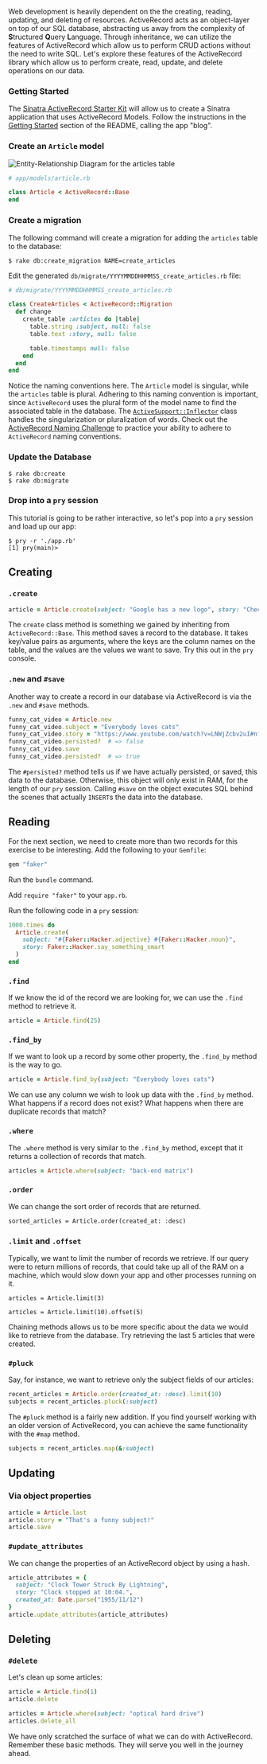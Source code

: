 Web development is heavily dependent on the the creating, reading, updating, and deleting of resources. ActiveRecord acts as an object-layer on top of our SQL database, abstracting us away from the complexity of **S**tructured **Q**uery **L**anguage. Through inheritance, we can utilize the features of ActiveRecord which allow us to perform CRUD actions without the need to write SQL. Let's explore these features of the ActiveRecord library which allow us to perform create, read, update, and delete operations on our data.

### Getting Started

The [Sinatra ActiveRecord Starter Kit](https://github.com/LaunchAcademy/sinatra-activerecord-starter-kit) will allow us to create a Sinatra application that uses ActiveRecord Models. Follow the instructions in the [Getting Started](https://github.com/LaunchAcademy/sinatra-activerecord-starter-kit#getting-started) section of the README, calling the app "blog".

### Create an `Article` model

![Entity-Relationship Diagram for the articles table](https://s3.amazonaws.com/horizon-production/images/erd-articles.png)

```ruby
# app/models/article.rb

class Article < ActiveRecord::Base
end
```

### Create a migration

The following command will create a migration for adding the `articles` table to the database:

```no-highlight
$ rake db:create_migration NAME=create_articles
```

Edit the generated `db/migrate/YYYYMMDDHHMMSS_create_articles.rb` file:

```ruby
# db/migrate/YYYYMMDDHHMMSS_create_articles.rb

class CreateArticles < ActiveRecord::Migration
  def change
    create_table :articles do |table|
      table.string :subject, null: false
      table.text :story, null: false

      table.timestamps null: false
    end
  end
end
```

Notice the naming conventions here. The `Article` model is singular, while the `articles` table is plural. Adhering to this naming convention is important, since `ActiveRecord` uses the plural form of the model name to find the associated table in the database. The [`ActiveSupport::Inflector`](http://api.rubyonrails.org/classes/ActiveSupport/Inflector.html) class handles the singularization or pluralization of words. Check out the [ActiveRecord Naming Challenge](http://ar-naming.herokuapp.com/) to practice your ability to adhere to `ActiveRecord` naming conventions.

### Update the Database

```no-highlight
$ rake db:create
$ rake db:migrate
```

### Drop into a `pry` session

This tutorial is going to be rather interactive, so let's pop into a `pry` session and load up our app:

```no-highlight
$ pry -r './app.rb'
[1] pry(main)>
```

## Creating

### `.create`

```ruby
article = Article.create(subject: "Google has a new logo", story: "Check it out!")
```

The `create` class method is something we gained by inheriting from `ActiveRecord::Base`. This method saves a record to the database. It takes key/value pairs as arguments, where the keys are the column names on the table, and the values are the values we want to save. Try this out in the `pry` console.

### `.new` and `#save`

Another way to create a record in our database via ActiveRecord is via the `.new` and `#save` methods.

```ruby
funny_cat_video = Article.new
funny_cat_video.subject = "Everybody loves cats"
funny_cat_video.story = "https://www.youtube.com/watch?v=LNWjZcbv2uI#nf"
funny_cat_video.persisted?  # => false
funny_cat_video.save
funny_cat_video.persisted?  # => true
```

The `#persisted?` method tells us if we have actually persisted, or saved, this data to the database. Otherwise, this object will only exist in RAM, for the length of our `pry` session. Calling `#save` on the object executes SQL behind the scenes that actually `INSERT`s the data into the database.

## Reading

For the next section, we need to create more than two records for this exercise to be interesting. Add the following to your `Gemfile`:

```ruby
gem "faker"
```

Run the `bundle` command.

Add `require "faker"` to your `app.rb`.

Run the following code in a `pry` session:

```ruby
1000.times do
  Article.create(
    subject: "#{Faker::Hacker.adjective} #{Faker::Hacker.noun}",
    story: Faker::Hacker.say_something_smart
  )
end
```

### `.find`

If we know the id of the record we are looking for, we can use the `.find` method to retrieve it.

```ruby
article = Article.find(25)
```

### `.find_by`

If we want to look up a record by some other property, the `.find_by` method is the way to go.

```ruby
article = Article.find_by(subject: "Everybody loves cats")
```

We can use any column we wish to look up data with the `.find_by` method. What happens if a record does not exist? What happens when there are duplicate records that match?

### `.where`

The `.where` method is very similar to the `.find_by` method, except that it returns a collection of records that match.

```ruby
articles = Article.where(subject: "back-end matrix")
```

### `.order`

We can change the sort order of records that are returned.

```
sorted_articles = Article.order(created_at: :desc)
```

### `.limit` and `.offset`

Typically, we want to limit the number of records we retrieve. If our query were to return millions of records, that could take up all of the RAM on a machine, which would slow down your app and other processes running on it.

```
articles = Article.limit(3)

articles = Article.limit(10).offset(5)
```

Chaining methods allows us to be more specific about the data we would like to retrieve from the database. Try retrieving the last 5 articles that were created.

### `#pluck`

Say, for instance, we want to retrieve only the subject fields of our articles:

```ruby
recent_articles = Article.order(created_at: :desc).limit(10)
subjects = recent_articles.pluck(:subject)
```

The `#pluck` method is a fairly new addition. If you find yourself working with an older version of ActiveRecord, you can achieve the same functionality with the `#map` method.

```ruby
subjects = recent_articles.map(&:subject)
```

## Updating

### Via object properties

```ruby
article = Article.last
article.story = "That's a funny subject!"
article.save
```

### `#update_attributes`

We can change the properties of an ActiveRecord object by using a hash.

```ruby
article_attributes = {
  subject: "Clock Tower Struck By Lightning",
  story: "Clock stopped at 10:04.",
  created_at: Date.parse("1955/11/12")
}
article.update_attributes(article_attributes)
```

## Deleting

### `#delete`

Let's clean up some articles:

```ruby
article = Article.find(1)
article.delete
```

```ruby
articles = Article.where(subject: "optical hard drive")
articles.delete_all
```

We have only scratched the surface of what we can do with ActiveRecord. Remember these basic methods. They will serve you well in the journey ahead.

